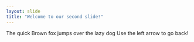 ```yaml
---
layout: slide
title: "Welcome to our second slide!"
---
```

The quick Brown fox jumps over the lazy dog
Use the left arrow to go back!
